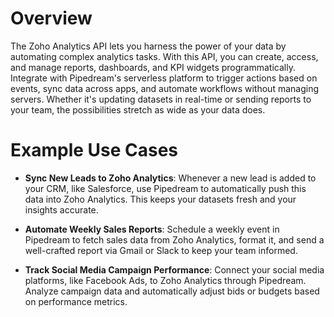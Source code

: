 # Overview

The Zoho Analytics API lets you harness the power of your data by automating complex analytics tasks. With this API, you can create, access, and manage reports, dashboards, and KPI widgets programmatically. Integrate with Pipedream's serverless platform to trigger actions based on events, sync data across apps, and automate workflows without managing servers. Whether it's updating datasets in real-time or sending reports to your team, the possibilities stretch as wide as your data does.

# Example Use Cases

- **Sync New Leads to Zoho Analytics**: Whenever a new lead is added to your CRM, like Salesforce, use Pipedream to automatically push this data into Zoho Analytics. This keeps your datasets fresh and your insights accurate.

- **Automate Weekly Sales Reports**: Schedule a weekly event in Pipedream to fetch sales data from Zoho Analytics, format it, and send a well-crafted report via Gmail or Slack to keep your team informed.

- **Track Social Media Campaign Performance**: Connect your social media platforms, like Facebook Ads, to Zoho Analytics through Pipedream. Analyze campaign data and automatically adjust bids or budgets based on performance metrics.

